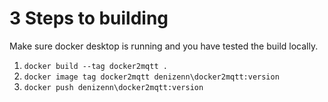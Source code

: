 # 3 Steps to building
Make sure docker desktop is running and you have tested the build locally.

1. `docker build --tag docker2mqtt .`
2. `docker image tag docker2mqtt denizenn\docker2mqtt:version`
3. `docker push denizenn\docker2mqtt:version`